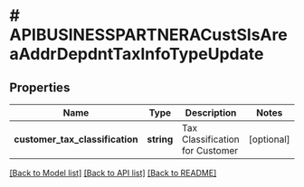 # # APIBUSINESSPARTNERACustSlsAreaAddrDepdntTaxInfoTypeUpdate

## Properties

Name | Type | Description | Notes
------------ | ------------- | ------------- | -------------
**customer_tax_classification** | **string** | Tax Classification for Customer | [optional]

[[Back to Model list]](../../README.md#models) [[Back to API list]](../../README.md#endpoints) [[Back to README]](../../README.md)
